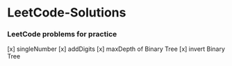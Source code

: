 # LeetCode-Solutions
### LeetCode problems for practice

[x] singleNumber
[x] addDigits
[x] maxDepth of Binary Tree
[x] invert Binary Tree

